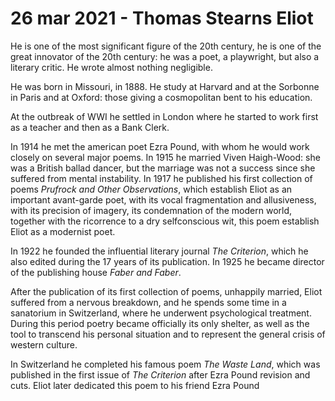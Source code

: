 # 26 mar 2021 - Thomas Stearns Eliot

He is one of the most significant figure of the 20th century, he is one of the great innovator of the 20th century: he was a poet, a playwright, but also a literary critic.
He wrote almost nothing negligible.

He was born in Missouri, in 1888. He study at Harvard and at the Sorbonne in Paris and at Oxford: those giving a cosmopolitan bent to his education.

At the outbreak of WWI he settled in London where he started to work first as a teacher and then as a Bank Clerk.

In 1914 he met the american poet Ezra Pound, with whom he would work closely on several major poems.
In 1915 he married Viven Haigh-Wood: she was a British ballad dancer, but the marriage was not a success since she suffered from mental instability.
In 1917 he published his first collection of poems _Prufrock and Other Observations_, which establish Eliot as an important avant-garde poet, with its vocal fragmentation and allusiveness, with its precision of imagery, its condemnation of the modern world, together with the ricorrence to a dry selfconscious wit, this poem establish Eliot as a modernist poet.

In 1922 he founded the influential literary journal _The Criterion_, which he also edited during the 17 years of its publication.
In 1925 he became director of the publishing house _Faber and Faber_.

After the publication of its first collection of poems, unhappily married, Eliot suffered from a nervous breakdown, and he spends some time in a sanatorium in Switzerland, where he underwent psychological treatment.
During this period poetry became officially its only shelter, as well as the tool to transcend his personal situation and to represent the general crisis of western culture.

In Switzerland he completed his famous poem _The Waste Land_, which was published in the first issue of _The Criterion_ after Ezra Pound revision and cuts.
Eliot later dedicated this poem to his friend Ezra Pound
